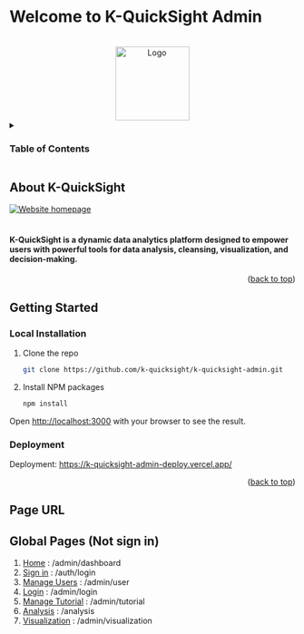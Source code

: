 # Welcome to K-QuickSight Admin
<a name="readme-top"></a>

<!-- PROJECT LOGO -->
<br />
<div align="center">
  <a href="https://k-quicksight-4gmo.vercel.app/">
    <img src="https://photostad-api.istad.co/api/v1/files/2e18bd43c8124c82a9d6859c4d3a35ad.png/" alt="Logo" width="130" height="auto"/>
  </a>
</div>



<!-- TABLE OF CONTENTS -->
<details>
  <summary><h3>Table of Contents</h3></summary>
  <ol>
    <li>
      <a href="#about-k-quicksight">About K-QuickSight</a>
    </li>
    <li>
      <a href="#getting-started">Getting Started</a>
      <ul>
        <li><a href="#local-installation">Local Installation</a></li>
        <li><a href="#deployment">Deployment</a></li>
      </ul>
    </li>
    <li><a href="#page-url">Page URL</a></li>
  </ol>
</details>



<!-- ABOUT THE PROJECT -->
## About K-QuickSight
 <a href="https://k-quicksight-4gmo.vercel.app/">
    <img src="https://photostad-api.istad.co/api/v1/files/63bd5f72ccef461fb7360c13f63e074c.png" alt="Website homepage" width="auto" height="auto"/>
 </a>
<br/>
<br />
<h4>K-QuickSight is a dynamic data analytics platform designed to empower users with powerful tools for data analysis, cleansing, visualization, and decision-making.</h4>

<p align="right">(<a href="#readme-top">back to top</a>)</p>

<!-- GETTING STARTED -->
## Getting Started

### Local Installation


1. Clone the repo
   ```sh
   git clone https://github.com/k-quicksight/k-quicksight-admin.git
   ```
2. Install NPM packages
   ```sh
   npm install
   ```
   
Open [http://localhost:3000](http://localhost:3000) with your browser to see the result.

### Deployment

Deployment: https://k-quicksight-admin-deploy.vercel.app/

<p align="right">(<a href="#readme-top">back to top</a>)</p>



<!-- Page URL -->
## Page URL

## Global Pages (Not sign in)

01. [Home](https://k-quicksight-admin-deploy.vercel.app/admin/dashboard) : /admin/dashboard
02. [Sign in](https://k-quicksight-admin-deploy.vercel.app/) : /auth/login
05. [Manage Users](https://k-quicksight-admin-deploy.vercel.app/admin/user) : /admin/user
06. [Login](https://k-quicksight-4gmo.vercel.app/about-us) : /admin/login
07. [Manage Tutorial](https://k-quicksight-admin-deploy.vercel.app/admin/tutorial) : /admin/tutorial
08. [Analysis](https://k-quicksight-admin-deploy.vercel.app/admin/analysis) : /analysis
08. [Visualization]([analysis](https://k-quicksight-admin-deploy.vercel.app/admin/visualization)) : /admin/visualization

<!--  
## User board Pages (Signed in)

1. [Profile](https://k-quicksight-4gmo.vercel.app/profile) : /profile
2. [All Dataset](https://k-quicksight-4gmo.vercel.app/board/dataset) : /board/dataset
3. [Dataset Detail, Cleansing, Overview, Share dataset](https://k-quicksight-4gmo.vercel.app/board/dataset/${data-set-uuid}) : /board/dataset/${data-set-uuid}
4. [Shared Files](https://k-quicksight-4gmo.vercel.app/board/shareWithMe) : /board/shareWithMe
5. [Analysis](https://k-quicksight-4gmo.vercel.app/board/analysis) : /board/analysis
6. [Dashboard](https://k-quicksight-4gmo.vercel.app/board/dashboard) : /board/dashboard

-->
